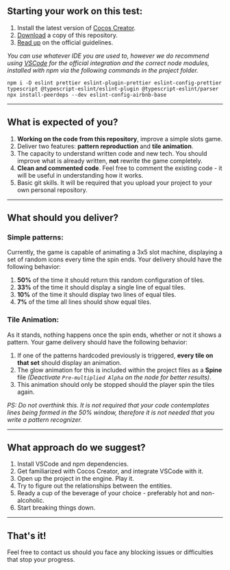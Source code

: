## Starting your work on this test:

1. Install the latest version of [Cocos Creator](https://cocos2d-x.org/creator).
2. [Download](https://bitbucket.org/inogames/tests/downloads/) a copy of this repository.
3. [Read up](https://docs.cocos2d-x.org/creator/manual/en/getting-started/coding-setup.html) on the official guidelines.

*You can use whatever IDE you are used to, however we do recommend using [VSCode](https://code.visualstudio.com) for the official integration and the correct node modules, installed with npm via the following commands in the project folder.*
>
```
npm i -D eslint prettier eslint-plugin-prettier eslint-config-prettier typescript @typescript-eslint/eslint-plugin @typescript-eslint/parser
npx install-peerdeps --dev eslint-config-airbnb-base
```

---

## What is expected of you?

1. **Working on the code from this repository**, improve a simple slots game.
2. Deliver two features: **pattern reproduction** and **tile animation**.
2. The capacity to understand written code and new tech. You should improve what is already written, **not** rewrite the game completely.
3. **Clean and commented code**. Feel free to comment the existing code - it will be useful in understanding how it works.
4. Basic git skills. It will be required that you upload your project to your own personal repository.

---

## What should you deliver?

### Simple patterns:

Currently, the game is capable of animating a 3x5 slot machine, displaying a set of random icons every time the spin ends. Your delivery should have the following behavior:

1. **50%** of the time it should return this random configuration of tiles.
2. **33%** of the time it should display a single line of equal tiles.
3. **10%** of the time it should display two lines of equal tiles.
4. **7%** of the time all lines should show equal tiles.

### Tile Animation:

As it stands, nothing happens once the spin ends, whether or not it shows a pattern. Your game delivery should have the following behavior:

1. If one of the patterns hardcoded previously is triggered, **every tile on that set** should display an animation.
2. The glow animation for this is included within the project files as a **Spine** file *(Deactivate `Pre-multiplied Alpha` on the node for better results)*.
3. This animation should only be stopped should the player spin the tiles again.

*PS: Do not overthink this. It is not required that your code contemplates lines being formed in the 50% window, therefore it is not needed that you write a pattern recognizer.*

---

## What approach do we suggest?

1. Install VSCode and npm dependencies.
2. Get familiarized with Cocos Creator, and integrate VSCode with it.
3. Open up the project in the engine. Play it.
4. Try to figure out the relationships between the entities.
5. Ready a cup of the beverage of your choice - preferably hot and non-alcoholic.
6. Start breaking things down.

---

## That's it!

Feel free to contact us should you face any blocking issues or difficulties that stop your progress. 